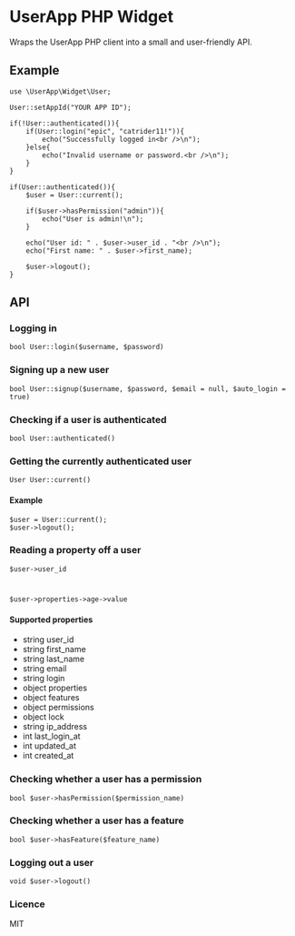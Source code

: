 # UserApp PHP Widget

Wraps the UserApp PHP client into a small and user-friendly API.

## Example
	
	use \UserApp\Widget\User;
	
	User::setAppId("YOUR APP ID");
	
	if(!User::authenticated()){
		if(User::login("epic", "catrider11!")){
			echo("Successfully logged in<br />\n");
		}else{
			echo("Invalid username or password.<br />\n");
		}
	}
	
	if(User::authenticated()){
		$user = User::current();
		
		if($user->hasPermission("admin")){
			echo("User is admin!\n");
		}
		
		echo("User id: " . $user->user_id . "<br />\n");
		echo("First name: " . $user->first_name);
		
		$user->logout();
	}

## API

### Logging in

    bool User::login($username, $password)

### Signing up a new user

    bool User::signup($username, $password, $email = null, $auto_login = true)

### Checking if a user is authenticated

    bool User::authenticated()

### Getting the currently authenticated user

    User User::current()

#### Example

    $user = User::current();
    $user->logout();

### Reading a property off a user

    $user->user_id
#
    $user->properties->age->value

#### Supported properties

* string user_id
* string first_name
* string last_name
* string email
* string login
* object properties
* object features
* object permissions
* object lock
* string ip_address
* int last\_login_at
* int updated_at
* int created_at

### Checking whether a user has a permission

    bool $user->hasPermission($permission_name)

### Checking whether a user has a feature

    bool $user->hasFeature($feature_name)

### Logging out a user

    void $user->logout()

### Licence

MIT